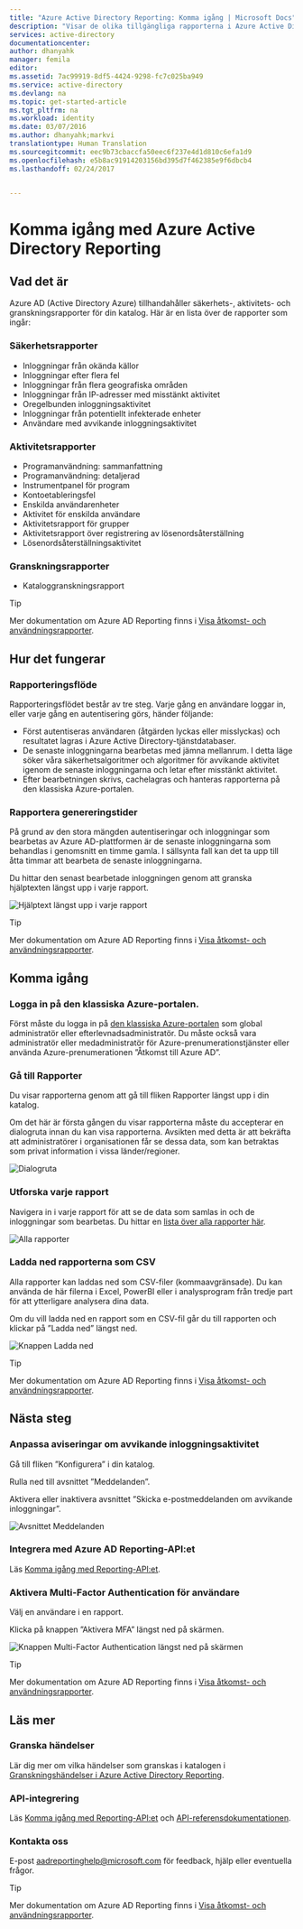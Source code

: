 ```yaml
---
title: "Azure Active Directory Reporting: Komma igång | Microsoft Docs"
description: "Visar de olika tillgängliga rapporterna i Azure Active Directory Reporting"
services: active-directory
documentationcenter: 
author: dhanyahk
manager: femila
editor: 
ms.assetid: 7ac99919-8df5-4424-9298-fc7c025ba949
ms.service: active-directory
ms.devlang: na
ms.topic: get-started-article
ms.tgt_pltfrm: na
ms.workload: identity
ms.date: 03/07/2016
ms.author: dhanyahk;markvi
translationtype: Human Translation
ms.sourcegitcommit: eec9b73cbaccfa50eec6f237e4d1d810c6efa1d9
ms.openlocfilehash: e5b8ac91914203156bd395d7f462385e9f6dbcb4
ms.lasthandoff: 02/24/2017


---
```

# <a name="getting-started-with-azure-active-directory-reporting"></a>Komma igång med Azure Active Directory Reporting
## <a name="what-it-is"></a>Vad det är
Azure AD (Active Directory Azure) tillhandahåller säkerhets-, aktivitets- och granskningsrapporter för din katalog. Här är en lista över de rapporter som ingår:

### <a name="security-reports"></a>Säkerhetsrapporter
* Inloggningar från okända källor
* Inloggningar efter flera fel
* Inloggningar från flera geografiska områden
* Inloggningar från IP-adresser med misstänkt aktivitet
* Oregelbunden inloggningsaktivitet
* Inloggningar från potentiellt infekterade enheter
* Användare med avvikande inloggningsaktivitet

### <a name="activity-reports"></a>Aktivitetsrapporter
* Programanvändning: sammanfattning
* Programanvändning: detaljerad
* Instrumentpanel för program
* Kontoetableringsfel
* Enskilda användarenheter
* Aktivitet för enskilda användare
* Aktivitetsrapport för grupper
* Aktivitetsrapport över registrering av lösenordsåterställning
* Lösenordsåterställningsaktivitet

### <a name="audit-reports"></a>Granskningsrapporter
* Kataloggranskningsrapport

> [!TIP]
> Mer dokumentation om Azure AD Reporting finns i [Visa åtkomst- och användningsrapporter](active-directory-view-access-usage-reports.md).
> 
> 

## <a name="how-it-works"></a>Hur det fungerar
### <a name="reporting-pipeline"></a>Rapporteringsflöde
Rapporteringsflödet består av tre steg. Varje gång en användare loggar in, eller varje gång en autentisering görs, händer följande:

* Först autentiseras användaren (åtgärden lyckas eller misslyckas) och resultatet lagras i Azure Active Directory-tjänstdatabaser.
* De senaste inloggningarna bearbetas med jämna mellanrum. I detta läge söker våra säkerhetsalgoritmer och algoritmer för avvikande aktivitet igenom de senaste inloggningarna och letar efter misstänkt aktivitet.
* Efter bearbetningen skrivs, cachelagras och hanteras rapporterna på den klassiska Azure-portalen.

### <a name="report-generation-times"></a>Rapportera genereringstider
På grund av den stora mängden autentiseringar och inloggningar som bearbetas av Azure AD-plattformen är de senaste inloggningarna som behandlas i genomsnitt en timme gamla. I sällsynta fall kan det ta upp till åtta timmar att bearbeta de senaste inloggningarna.

Du hittar den senast bearbetade inloggningen genom att granska hjälptexten längst upp i varje rapport.

![Hjälptext längst upp i varje rapport](./media/active-directory-reporting-getting-started/reportingWatermark.PNG)

> [!TIP]
> Mer dokumentation om Azure AD Reporting finns i [Visa åtkomst- och användningsrapporter](active-directory-view-access-usage-reports.md).
> 
> 

## <a name="getting-started"></a>Komma igång
### <a name="sign-into-the-azure-classic-portal"></a>Logga in på den klassiska Azure-portalen.
Först måste du logga in på [den klassiska Azure-portalen](https://manage.windowsazure.com) som global administratör eller efterlevnadsadministratör. Du måste också vara administratör eller medadministratör för Azure-prenumerationstjänster eller använda Azure-prenumerationen ”Åtkomst till Azure AD”.

### <a name="navigate-to-reports"></a>Gå till Rapporter
Du visar rapporterna genom att gå till fliken Rapporter längst upp i din katalog.

Om det här är första gången du visar rapporterna måste du accepterar en dialogruta innan du kan visa rapporterna. Avsikten med detta är att bekräfta att administratörer i organisationen får se dessa data, som kan betraktas som privat information i vissa länder/regioner.

![Dialogruta](./media/active-directory-reporting-getting-started/dialogBox.png)

### <a name="explore-each-report"></a>Utforska varje rapport
Navigera in i varje rapport för att se de data som samlas in och de inloggningar som bearbetas. Du hittar en [lista över alla rapporter här](active-directory-reporting-guide.md).

![Alla rapporter](./media/active-directory-reporting-getting-started/reportsMain.png)

### <a name="download-the-reports-as-csv"></a>Ladda ned rapporterna som CSV
Alla rapporter kan laddas ned som CSV-filer (kommaavgränsade). Du kan använda de här filerna i Excel, PowerBI eller i analysprogram från tredje part för att ytterligare analysera dina data.

Om du vill ladda ned en rapport som en CSV-fil går du till rapporten och klickar på ”Ladda ned” längst ned.

![Knappen Ladda ned](./media/active-directory-reporting-getting-started/downloadButton.png)

> [!TIP]
> Mer dokumentation om Azure AD Reporting finns i [Visa åtkomst- och användningsrapporter](active-directory-view-access-usage-reports.md).
> 
> 

## <a name="next-steps"></a>Nästa steg
### <a name="customize-alerts-for-anomalous-sign-in-activity"></a>Anpassa aviseringar om avvikande inloggningsaktivitet
Gå till fliken ”Konfigurera” i din katalog.

Rulla ned till avsnittet ”Meddelanden”.

Aktivera eller inaktivera avsnittet ”Skicka e-postmeddelanden om avvikande inloggningar”.

![Avsnittet Meddelanden](./media/active-directory-reporting-getting-started/notificationsSection.png)

### <a name="integrate-with-the-azure-ad-reporting-api"></a>Integrera med Azure AD Reporting-API:et
Läs [Komma igång med Reporting-API:et](active-directory-reporting-api-getting-started.md).

### <a name="engage-multi-factor-authentication-on-users"></a>Aktivera Multi-Factor Authentication för användare
Välj en användare i en rapport.

Klicka på knappen ”Aktivera MFA” längst ned på skärmen.

![Knappen Multi-Factor Authentication längst ned på skärmen](./media/active-directory-reporting-getting-started/mfaButton.png)

> [!TIP]
> Mer dokumentation om Azure AD Reporting finns i [Visa åtkomst- och användningsrapporter](active-directory-view-access-usage-reports.md).
> 
> 

## <a name="learn-more"></a>Läs mer
### <a name="audit-events"></a>Granska händelser
Lär dig mer om vilka händelser som granskas i katalogen i [Granskningshändelser i Azure Active Directory Reporting](active-directory-reporting-audit-events.md).

### <a name="api-integration"></a>API-integrering
Läs [Komma igång med Reporting-API:et](active-directory-reporting-api-getting-started.md) och [API-referensdokumentationen](https://msdn.microsoft.com/library/azure/mt126081.aspx).

### <a name="get-in-touch"></a>Kontakta oss
E-post [aadreportinghelp@microsoft.com](mailto:aadreportinghelp@microsoft.com) för feedback, hjälp eller eventuella frågor.

> [!TIP]
> Mer dokumentation om Azure AD Reporting finns i [Visa åtkomst- och användningsrapporter](active-directory-view-access-usage-reports.md).
> 
> 



